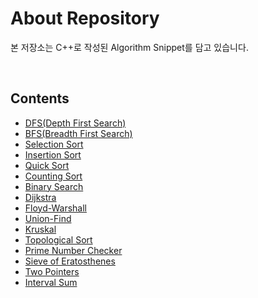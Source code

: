 # About Repository

본 저장소는 C++로 작성된 Algorithm Snippet를 담고 있습니다.

<br/>

## Contents

- [DFS(Depth First Search)](dfs.cpp)
- [BFS(Breadth First Search)](bfs.cpp)
- [Selection Sort](selection_sort.cpp)
- [Insertion Sort](insertion_sort.cpp)
- [Quick Sort](quick_sort.cpp)
- [Counting Sort](counting_sort.cpp)
- [Binary Search](binary_search.cpp)
- [Dijkstra](dijkstra.cpp)
- [Floyd-Warshall](floyd-warshall.cpp)
- [Union-Find](union_find.cpp)
- [Kruskal](kruskal.cpp)
- [Topological Sort](topological_sort.cpp)
- [Prime Number Checker](prime_number.cpp)
- [Sieve of Eratosthenes](sieve_of_eratosthenes.cpp)
- [Two Pointers](two_pointers.cpp)
- [Interval Sum](interval_sum.cpp)